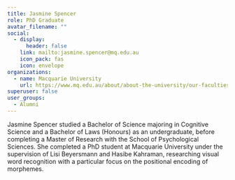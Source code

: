 ```yaml
---
title: Jasmine Spencer
role: PhD Graduate
avatar_filename: ""
social:
  - display:
      header: false
    link: mailto:jasmine.spencer@mq.edu.au
    icon_pack: fas
    icon: envelope
organizations:
  - name: Macquarie University
    url: https://www.mq.edu.au/about/about-the-university/our-faculties/medicine-and-health-sciences/departments-and-centres/school-of-psychological-sciences
superuser: false
user_groups:
  - Alumni
---
```

Jasmine Spencer studied a Bachelor of Science majoring in Cognitive Science and a Bachelor of Laws (Honours) as an undergraduate, before completing a Master of Research with the School of Psychological Sciences. She completed a PhD student at Macquarie University under the supervision of Lisi Beyersmann and Hasibe Kahraman, researching visual word recognition with a particular focus on the positional encoding of morphemes.
